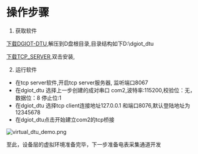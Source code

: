 
# 操作步骤
 
 1. 获取软件
 
 [下载DGIOT-DTU](http://dgiot-1253666439.cos.ap-shanghai-fsi.myqcloud.com/shuwa_tech/zh/blog/study/meter/dgiot_dtu.zip),解压到D盘根目录,目录结构如下D:\dgiot_dtu

 [下载TCP_SERVER](http://dgiot-1253666439.cos.ap-shanghai-fsi.myqcloud.com/shuwa_tech/zh/blog/study/meter/TCPUDPDebug102_Setup.exe),双击安装,

 
 2. 运行软件
   +  在tcp server软件,开启tcp server服务器, 监听端口8067
   +  在dgiot_dtu 选择上一步创建的成对串口 com2,波特率:115200,校验位：无，数据位：8 停止位:1
   +  在dgiot_dtu 选择tcp client连接地址127.0.0.1 和端口8076,默认登陆地址为 12345678
   +  在dgiot_dtu点击开始建立com2的tcp桥接
   
  ![virtual_dtu_demo.png](http://dgiot-1253666439.cos.ap-shanghai-fsi.myqcloud.com/shuwa_tech/zh/blog/study/meter/virtual_dtu_demo.png)
   
   至此，设备层的虚拟环境准备完毕，下一步准备电表采集通道开发